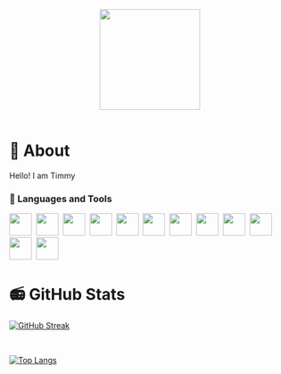 <div align="center">
<img src="https://avatars.githubusercontent.com/u/72869479?v=4" width="180px" height="180px"/>

</br>
</br>

<img src="https://komarev.com/ghpvc/?username=TIMMLOPK" alt=""/>
</div>

# 👻 About

Hello! I am Timmy

### 📌 Languages and Tools
<div>
<img src="https://cdn.jsdelivr.net/gh/devicons/devicon/icons/javascript/javascript-original.svg" width="40" height="40"/>&nbsp;
<img src="https://cdn.jsdelivr.net/gh/devicons/devicon/icons/html5/html5-original.svg" width="40" height="40"/>&nbsp;
<img src="https://cdn.jsdelivr.net/gh/devicons/devicon/icons/css3/css3-original.svg" width="40" height="40"/>&nbsp;
<img src="https://cdn.jsdelivr.net/gh/devicons/devicon/icons/nodejs/nodejs-original.svg" width="40" height="40"/>&nbsp;
<img src="https://cdn.jsdelivr.net/gh/devicons/devicon/icons/python/python-original.svg" width="40" height="40"/>&nbsp;
<img src="https://cdn.jsdelivr.net/gh/devicons/devicon/icons/rust/rust-plain.svg" width="40" height="40"/>&nbsp;
<img src="https://cdn.jsdelivr.net/gh/devicons/devicon/icons/react/react-original.svg" width="40" height="40"/>&nbsp;
<img src="https://cdn.jsdelivr.net/gh/devicons/devicon/icons/nextjs/nextjs-original.svg" width="40" height="40"/>&nbsp;
<img src="https://cdn.jsdelivr.net/gh/devicons/devicon/icons/discordjs/discordjs-original.svg" width="40" height="40"/>&nbsp;
<img src="https://cdn.jsdelivr.net/gh/devicons/devicon/icons/mongodb/mongodb-original.svg" width="40" height="40"/>&nbsp;
<img src="https://cdn.jsdelivr.net/gh/devicons/devicon/icons/tailwindcss/tailwindcss-original-wordmark.svg" width="40" height="40"/>&nbsp;
<img src="https://cdn.jsdelivr.net/gh/devicons/devicon/icons/git/git-original.svg" width="40" height="40"/>&nbsp;
</div>

# 📻 GitHub Stats

[![GitHub Streak](https://streak-stats.demolab.com?user=TIMMLOPK&theme=github-dark-blue&hide_border=true)]()

</br>

[![Top Langs](https://github-readme-stats.vercel.app/api/top-langs/?username=TIMMLOPK&layout=compact&theme=vision-friendly-dark)]()
